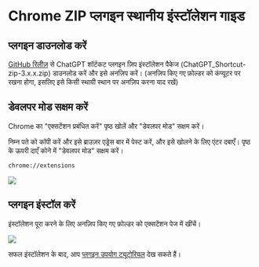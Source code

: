 # Chrome ZIP प्लगइन स्थानीय इंस्टॉलेशन गाइड

## प्लगइन डाउनलोड करें

[GitHub रिलीज़](https://github.com/rockbenben/ChatGPT-Shortcut/releases/latest) से ChatGPT शॉर्टकट प्लगइन ज़िप इंस्टॉलेशन पैकेज (ChatGPT_Shortcut-zip-3.x.x.zip) डाउनलोड करें और इसे अनज़िप करें। (अनज़िप किए गए फ़ोल्डर को कंप्यूटर पर रखना होगा, इसलिए इसे किसी स्थायी स्थान पर अनज़िप करना याद रखें)

## डेवलपर मोड सक्षम करें

Chrome का "एक्सटेंशन प्रबंधित करें" पृष्ठ खोलें और "डेवलपर मोड" सक्षम करें।

निम्न पते को कॉपी करें और इसे ब्राउज़र एड्रेस बार में पेस्ट करें, और इसे खोलने के लिए एंटर दबाएँ। पृष्ठ के ऊपरी दाएँ कोने में "डेवलपर मोड" सक्षम करें।

```txt
chrome://extensions
```

![](https://img.newzone.top/2024-08-12-22-05-52.png?imageMogr2/format/webp)

## प्लगइन इंस्टॉल करें

इंस्टॉलेशन पूरा करने के लिए अनज़िप किए गए फ़ोल्डर को एक्सटेंशन पेज में खींचें।

![](https://img.newzone.top/2024-08-12-22-27-47.png?imageMogr2/format/webp)

सफल इंस्टॉलेशन के बाद, आप [प्लगइन उपयोग ट्यूटोरियल](./usage.md) देख सकते हैं।
